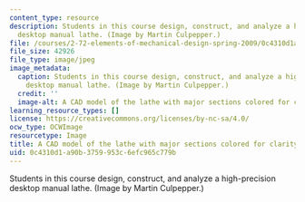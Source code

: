 ```yaml
---
content_type: resource
description: Students in this course design, construct, and analyze a high-precision
  desktop manual lathe. (Image by Martin Culpepper.)
file: /courses/2-72-elements-of-mechanical-design-spring-2009/0c4310d1a90b3759953c6efc965c779b_2-72s09.jpg
file_size: 42926
file_type: image/jpeg
image_metadata:
  caption: Students in this course design, construct, and analyze a high-precision
    desktop manual lathe. (Image by Martin Culpepper.)
  credit: ''
  image-alt: A CAD model of the lathe with major sections colored for clarity.
learning_resource_types: []
license: https://creativecommons.org/licenses/by-nc-sa/4.0/
ocw_type: OCWImage
resourcetype: Image
title: A CAD model of the lathe with major sections colored for clarity
uid: 0c4310d1-a90b-3759-953c-6efc965c779b
---
```

Students in this course design, construct, and analyze a high-precision desktop manual lathe. (Image by Martin Culpepper.)